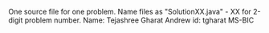 One source file for one problem.
Name files as "SolutionXX.java" - XX for 2-digit problem number.
Name: Tejashree Gharat
Andrew id: tgharat
MS-BIC
